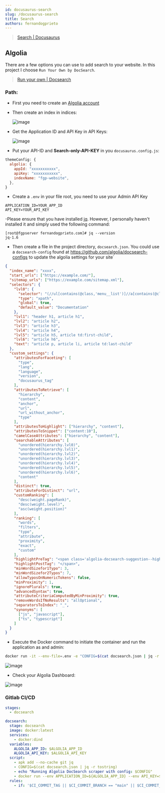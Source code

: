 ```yaml
---
id: docusaurus-search
slug: /docusaurus-search
title: Search
authors: fernandogprieto
---
```


> [Search | Docusaurus](https://docusaurus.io/docs/search) 


## Algolia
There are a few options you can use to add search to your website. In this project I choose `Run Your Own by DocSearch`.

> [Run your own | Docsearch](https://docsearch.algolia.com/docs/run-your-own)

### Path:

- First you need to create an [Algolia account](https://www.algolia.com/)
- Then create an index in indices:
  
  ![image](https://gitlab.com/fernandogprieto/fgp-website/-/raw/main/static/img/blog/indices.png)

- Get the Application ID and API Key in API Keys:
  
  ![image](https://gitlab.com/fernandogprieto/fgp-website/-/raw/main/static/img/blog/apikeys.png)

- Put your API-ID and **Search-only-API-KEY** in you `docusaurus.config.js`:

```js
themeConfig: {
  algolia: {
    appId: "xxxxxxxxxxx",
    apiKey: "xxxxxxxxxxx",
    indexName: "fgp-website",
  },
}
```

- Create a `.env` in your file root, you need to use your Admin API Key

```
APPLICATION_ID=YOUR_APP_ID
API_KEY=YOUR_API_KEY
```

-Please ensure that you have installed [jq](https://github.com/stedolan/jq/wiki/Installation). However, I personally haven't installed it and simply used the following command: 
  
```
[root@fgpserver fernandogprieto.com]# jq --version
jq-1.6
```

- Then create a file in the project directory, `docsearch.json`. You could use a `docsearch-config` found at https://github.com/algolia/docsearch-configs to update the algolia settings for your site`
   
```json title='docsearch.json' {2-4}
{
  "index_name": "xxxx",
  "start_urls": ["https://example.com/"],
  "sitemap_urls": ["https://example.com/sitemap.xml"],
  "selectors": {
    "lvl0": {
      "selector": "(//ul[contains(@class,'menu__list')]//a[contains(@class, 'menu__link menu__link--sublist menu__link--active')]/text() | //nav[contains(@class, 'navbar')]//a[contains(@class, 'navbar__link--active')]/text())[last()]",
      "type": "xpath",
      "global": true,
      "default_value": "Documentation"
    },
    "lvl1": "header h1, article h1",
    "lvl2": "article h2",
    "lvl3": "article h3",
    "lvl4": "article h4",
    "lvl5": "article h5, article td:first-child",
    "lvl6": "article h6",
    "text": "article p, article li, article td:last-child"
  },
  "custom_settings": {
    "attributesForFaceting": [
      "type",
      "lang",
      "language",
      "version",
      "docusaurus_tag"
    ],
    "attributesToRetrieve": [
      "hierarchy",
      "content",
      "anchor",
      "url",
      "url_without_anchor",
      "type"
    ],
    "attributesToHighlight": ["hierarchy", "content"],
    "attributesToSnippet": ["content:10"],
    "camelCaseAttributes": ["hierarchy", "content"],
    "searchableAttributes": [
      "unordered(hierarchy.lvl0)",
      "unordered(hierarchy.lvl1)",
      "unordered(hierarchy.lvl2)",
      "unordered(hierarchy.lvl3)",
      "unordered(hierarchy.lvl4)",
      "unordered(hierarchy.lvl5)",
      "unordered(hierarchy.lvl6)",
      "content"
    ],
    "distinct": true,
    "attributeForDistinct": "url",
    "customRanking": [
      "desc(weight.pageRank)",
      "desc(weight.level)",
      "asc(weight.position)"
    ],
    "ranking": [
      "words",
      "filters",
      "typo",
      "attribute",
      "proximity",
      "exact",
      "custom"
    ],
    "highlightPreTag": "<span class='algolia-docsearch-suggestion--highlight'>",
    "highlightPostTag": "</span>",
    "minWordSizefor1Typo": 3,
    "minWordSizefor2Typos": 7,
    "allowTyposOnNumericTokens": false,
    "minProximity": 1,
    "ignorePlurals": true,
    "advancedSyntax": true,
    "attributeCriteriaComputedByMinProximity": true,
    "removeWordsIfNoResults": "allOptional",
    "separatorsToIndex": "_",
    "synonyms": [
      ["js", "javascript"],
      ["ts", "typescript"]
    ]
  }
}
```

- Execute the Docker command to initiate the container and run the application as and admin:

```sh
docker run -it --env-file=.env -e "CONFIG=$(cat docsearch.json | jq -r tostring)" algolia/docsearch-scraper
```

![image](https://gitlab.com/fernandogprieto/fgp-website/-/raw/main/static/img/blog/docker.png)

- Check your Algolia Dashboard:
  
![image](https://gitlab.com/fernandogprieto/fgp-website/-/raw/main/static/img/blog/algolia.png)

### Gitlab CI/CD

```yaml title='.gitlab-ci.yml'
stages:
  - docsearch

docsearch:
  stage: docsearch
  image: docker:latest
  services:
    - docker:dind
  variables:
    ALGOLIA_APP_ID: $ALGOLIA_APP_ID
    ALGOLIA_API_KEY: $ALGOLIA_API_KEY
  script:
    - apk add --no-cache git jq
    - CONFIG=$(cat docsearch.json | jq -r tostring)
    - echo "Running Algolia DocSearch scraper with config: $CONFIG"
    - docker run --env APPLICATION_ID=${ALGOLIA_APP_ID} --env API_KEY=${ALGOLIA_API_KEY} --env "CONFIG=${CONFIG}" algolia/docsearch-scraper
  rules:
    - if: '$CI_COMMIT_TAG || $CI_COMMIT_BRANCH == "main" || $CI_COMMIT_BRANCH == "master"'
```

